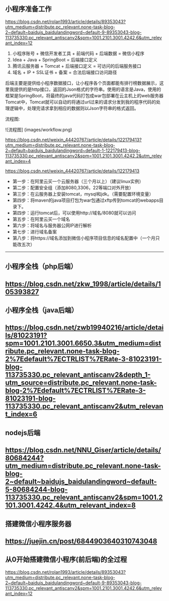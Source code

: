 ## 小程序准备工作

https://blog.csdn.net/rolan1993/article/details/89353043?utm_medium=distribute.pc_relevant.none-task-blog-2~default~baidujs_baidulandingword~default-9-89353043-blog-113735330.pc_relevant_antiscanv2&spm=1001.2101.3001.4242.6&utm_relevant_index=12

1) 小程序账号 + 微信开发者工具 + 前端代码 + 后端数据 = 微信小程序
2) Idea + Java + SpringBoot = 后端接口定义
3) 腾讯云服务器 + Tomcat + 后端接口定义 = 可访问的后端服务接口
4) 域名 + IP + SSL证书 + 备案 = 合法后端接口访问路径

后端主要是提供给小程序数据接口，让小程序各个页面都能有排行榜数据展示，这里我提供的是http接口，返回的Json格式的字符串。使用的语言是Java，使用的框架是SpringBoot，将最终的java代码打包成war包部署在云主机上的web服务器Tomcat中，Tomcat就可以自动的将通过url过来的请求分发到我的程序代码的处理逻辑中，处理完请求拿到相应的数据则以Json字符串的格式返回。

流程图:

![流程图] (images/workflow.png)

https://blog.csdn.net/weixin_44420767/article/details/122179413?utm_medium=distribute.pc_relevant.none-task-blog-2~default~baidujs_baidulandingword~default-1-122179413-blog-113735330.pc_relevant_antiscanv2&spm=1001.2101.3001.4242.2&utm_relevant_index=4

https://blog.csdn.net/weixin_44420767/article/details/122179413

- 第一步：在阿里云买一个云服务器（三个月以上）（建议linux实例）
- 第二步：配置安全组（添加8080,3306，22等端口对外开放）
- 第三步：在云服务器上安装tomcat，mysql和jdk。（需要配置环境变量）
- 第四步：将maven的java项目打包为war包通过xftp传到tomcat的webapps目录下。
- 第四步：运行tomcat后，可以使用http://域名/8080就可以访问
- 第五步：在阿里云买一个域名
- 第六步：将域名与服务器公网IP进行解析
- 第七步：进行域名备案
- 第八步：将https://域名添加到微信小程序项目信息的域名配置中（一个月只能改五次）

---

## 小程序全栈（php后端）

https://blog.csdn.net/zkw_1998/article/details/105393827
---

## 小程序全栈（java后端）

https://blog.csdn.net/zwb19940216/article/details/81023191?spm=1001.2101.3001.6650.3&utm_medium=distribute.pc_relevant.none-task-blog-2%7Edefault%7ECTRLIST%7ERate-3-81023191-blog-113735330.pc_relevant_antiscanv2&depth_1-utm_source=distribute.pc_relevant.none-task-blog-2%7Edefault%7ECTRLIST%7ERate-3-81023191-blog-113735330.pc_relevant_antiscanv2&utm_relevant_index=6
---

## nodejs后端

https://blog.csdn.net/NNU_Giser/article/details/80684244?utm_medium=distribute.pc_relevant.none-task-blog-2~default~baidujs_baidulandingword~default-5-80684244-blog-113735330.pc_relevant_antiscanv2&spm=1001.2101.3001.4242.4&utm_relevant_index=8
---

## 搭建微信小程序服务器

https://juejin.cn/post/6844903640310743048
---

## 从0开始搭建微信小程序(前后端)的全过程

https://blog.csdn.net/rolan1993/article/details/89353043?utm_medium=distribute.pc_relevant.none-task-blog-2~default~baidujs_baidulandingword~default-9-89353043-blog-113735330.pc_relevant_antiscanv2&spm=1001.2101.3001.4242.6&utm_relevant_index=12

